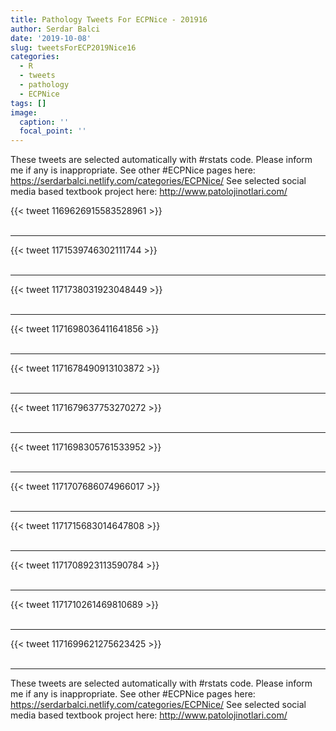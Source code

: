 ```yaml
---
title: Pathology Tweets For ECPNice - 201916
author: Serdar Balci
date: '2019-10-08'
slug: tweetsForECP2019Nice16
categories:
  - R
  - tweets
  - pathology
  - ECPNice
tags: []
image:
  caption: ''
  focal_point: ''
---
```



These tweets are selected automatically with #rstats code. Please inform me if any is inappropriate.
See other #ECPNice pages here: https://serdarbalci.netlify.com/categories/ECPNice/ 
See selected social media based textbook project here: http://www.patolojinotlari.com/

{{< tweet 1169626915583528961 >}}
<br>
<br>
<hr>
{{< tweet 1171539746302111744 >}}
<br>
<br>
<hr>
{{< tweet 1171738031923048449 >}}
<br>
<br>
<hr>
{{< tweet 1171698036411641856 >}}
<br>
<br>
<hr>
{{< tweet 1171678490913103872 >}}
<br>
<br>
<hr>
{{< tweet 1171679637753270272 >}}
<br>
<br>
<hr>
{{< tweet 1171698305761533952 >}}
<br>
<br>
<hr>
{{< tweet 1171707686074966017 >}}
<br>
<br>
<hr>
{{< tweet 1171715683014647808 >}}
<br>
<br>
<hr>
{{< tweet 1171708923113590784 >}}
<br>
<br>
<hr>
{{< tweet 1171710261469810689 >}}
<br>
<br>
<hr>
{{< tweet 1171699621275623425 >}}
<br>
<br>
<hr>


These tweets are selected automatically with #rstats code. Please inform me if any is inappropriate.
See other #ECPNice pages here: https://serdarbalci.netlify.com/categories/ECPNice/ 
See selected social media based textbook project here: http://www.patolojinotlari.com/
